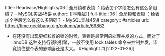 title:: Readwise/Highlights/06 | 全局锁和表锁 ：给表加个字段怎么有这么多阻碍？ - MySQL实战45讲
author:: [[林晓斌]]
full-title:: 06 | 全局锁和表锁 ：给表加个字段怎么有这么多阻碍？ - MySQL实战45讲
category:: #articles
url:: https://time.geekbang.org/column/article/69862
- 在还没有出现更细粒度的锁的时候，表锁是最常用的处理并发的方式。而对于 InnoDB 这种支持行锁的引擎，一般不使用 lock tables 命令来控制并发，毕竟锁住整个表的影响面还是太大。 #Highlight #[[2022-01-26]]